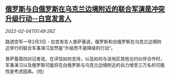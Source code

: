 <!--1643940063000-->
[俄罗斯与白俄罗斯在乌克兰边境附近的联合军演是冲突升级行动--白宫发言人](https://cn.reuters.com/article/us-wh-ru-ukraine-military-drill-0204-idCNKBS2K904I)
------

<div><i>2022-02-04T01:49:26Z</i></div><p>路透空军一号2月3日 - 白宫发言人普萨基说，俄罗斯和白俄罗斯在乌克兰边境附近举行的联合军事演习显然是“升级而不是降级的行动”。 　</p><p>普萨基周四对记者说，在评估如何支持，以及如何与该地区其他北约伙伴合作时，军事演习以及俄罗斯可能将在白俄罗斯与乌克兰边境附近的兵力增至三万名的可能性是考虑因素。(完)</p>
